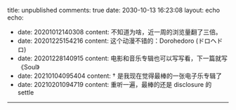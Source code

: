 title: unpublished
comments: true
date: 2030-10-13 16:23:08
layout: echo
echo:
  - date: 20201012140308
    content: 不知道为啥，近一周的浏览量翻了三倍。
  - date: 20201225154216
    content: 这个动漫不错的：Dorohedoro (ドロヘドロ)
  - date: 20201228140915
    content: 电影和音乐专辑也可以写写看，下一篇就写《Soul》
  - date: 20210104095404
    content: † 是我现在觉得最棒的一张电子乐专辑了
  - date: 20210201094719
    content: 重听一遍，最棒的还是 disclosure 的 settle
---

